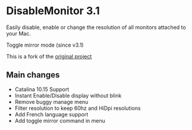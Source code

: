 DisableMonitor 3.1
==============
Easily disable, enable or change the resolution of all monitors attached to your Mac.

Toggle mirror mode (since v3.1)

This is a fork of the [original project](https://github.com/Eun/DisableMonitor) 

Main changes
------------
- Catalina 10.15 Support
- Instant Enable/Disable display without blink
- Remove buggy manage menu
- Filter resolution to keep 60hz and HiDpi resolutions
- Add French language support
- Add toggle mirror command in menu
